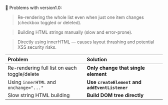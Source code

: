 🚀 Problems with version1.0:

> Re-rendering the whole list even when just one item changes (checkbox toggled or deleted).

> Building HTML strings manually (slow and error-prone).

> Directly using innerHTML — causes layout thrashing and potential XSS security risks.

| Problem                                      | Solution                                       |
| :------------------------------------------- | :--------------------------------------------- |
| Re-rendering full list on each toggle/delete | **Only change that single element**            |
| Using `innerHTML` and `onchange="..."`       | **Use `createElement` and `addEventListener`** |
| Slow string HTML building                    | **Build DOM tree directly**                    |
